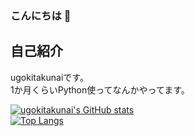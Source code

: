 ### こんにちは 👋
## 自己紹介
ugokitakunaiです。<br>
1か月くらいPython使ってなんかやってます。<br>


[![ugokitakunai's GitHub stats](https://github-readme-stats.vercel.app/api?username=ugokitakunai&count_private=true&show_icons=true&bg_color=000000&title_color=f5f5f5&text_color=f5f5f5&icon_color=00E2BD)](https://github.com/ugokitakunai)<br>
[![Top Langs](https://github-readme-stats.vercel.app/api/top-langs/?username=ugokitakunai&layout=compact&bg_color=000000&text_color=f5f5f5&title_color=f5f5f5)](https://github.com/ugokitakunai)



<!--
アカウント作成日:2021/9/11
-->
